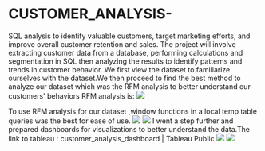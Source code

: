 # CUSTOMER_ANALYSIS-
SQL analysis to identify valuable customers, target marketing efforts, and improve overall customer retention and sales. The project will involve extracting customer data from a database, performing calculations and segmentation in SQL then analyzing the results to identify patterns and trends in customer behavior.
We first view the dataset to familiarize ourselves with the dataset.We then proceed to find the best method to analyze our dataset which was the RFM analysis to better understand our customers' behaviors
RFM analysis is:
![](imgs/Screenshot%20(221).png)

To use RFM analysis for our dataset ,window functions in a local temp table queries was the best for ease of use.
![](imgs/Screenshot%20(219).png)
![](imgs/Screenshot%20(220).png)
I went a step further and prepared dashboards for visualizations to better understand the data.The link to tableau : customer_analysis_dashboard | Tableau Public
![](imgs/Screenshot%20(222).png)
![](imgs/Screenshot%20(223).png)

